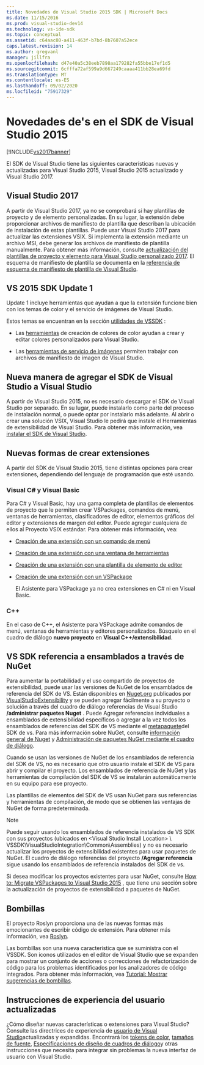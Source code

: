 ```yaml
---
title: Novedades de Visual Studio 2015 SDK | Microsoft Docs
ms.date: 11/15/2016
ms.prod: visual-studio-dev14
ms.technology: vs-ide-sdk
ms.topic: conceptual
ms.assetid: c64aac80-a411-463f-b7bd-8b7607a52ece
caps.latest.revision: 14
ms.author: gregvanl
manager: jillfra
ms.openlocfilehash: d47e40a5c38eeb7898aa179282fa55bbe17ef1d5
ms.sourcegitcommit: 6cfffa72af599a9d667249caaaa411bb28ea69fd
ms.translationtype: MT
ms.contentlocale: es-ES
ms.lasthandoff: 09/02/2020
ms.locfileid: "75917329"
---
```

# <a name="what39s-new-in-the-visual-studio-2015-sdk"></a>Novedades de&#39;s en el SDK de Visual Studio 2015
[!INCLUDE[vs2017banner](../includes/vs2017banner.md)]

El SDK de Visual Studio tiene las siguientes características nuevas y actualizadas para Visual Studio 2015, Visual Studio 2015 actualizado y Visual Studio 2017.

## <a name="visual-studio-2017"></a>Visual Studio 2017

A partir de Visual Studio 2017, ya no se comprobará si hay plantillas de proyecto y de elemento personalizadas. En su lugar, la extensión debe proporcionar archivos de manifiesto de plantilla que describan la ubicación de instalación de estas plantillas. Puede usar Visual Studio 2017 para actualizar las extensiones VSIX. Si implementa la extensión mediante un archivo MSI, debe generar los archivos de manifiesto de plantilla manualmente. Para obtener más información, consulte [actualización del plantillas de proyecto y elemento para Visual Studio personalizado 2017](/visualstudio/extensibility/upgrading-custom-project-and-item-templates-for-visual-studio-2017?view=vs-2015). El esquema de manifiesto de plantilla se documenta en la [referencia de esquema de manifiesto de plantilla de Visual Studio](/visualstudio/extensibility/visual-studio-template-manifest-schema-reference).

## <a name="vs-2015-sdk-update-1"></a>VS 2015 SDK Update 1
 Update 1 incluye herramientas que ayudan a que la extensión funcione bien con los temas de color y el servicio de imágenes de Visual Studio.

 Estos temas se encuentran en la sección [utilidades de VSSDK](../extensibility/internals/vssdk-utilities.md) :

- Las [herramientas](../extensibility/internals/color-theming-tools.md) de creación de colores de color ayudan a crear y editar colores personalizados para Visual Studio.

- Las [herramientas de servicio de imágenes](../extensibility/internals/image-service-tools.md) permiten trabajar con archivos de manifiesto de imagen de Visual Studio.

## <a name="new-way-to-add-the-visual-studio-sdk-to-visual-studio"></a>Nueva manera de agregar el SDK de Visual Studio a Visual Studio
 A partir de Visual Studio 2015, no es necesario descargar el SDK de Visual Studio por separado. En su lugar, puede instalarlo como parte del proceso de instalación normal, o puede optar por instalarlo más adelante. Al abrir o crear una solución VSIX, Visual Studio le pedirá que instale el Herramientas de extensibilidad de Visual Studio. Para obtener más información, vea [instalar el SDK de Visual Studio](../extensibility/installing-the-visual-studio-sdk.md).

## <a name="new-ways-of-creating-extensions"></a>Nuevas formas de crear extensiones
 A partir del SDK de Visual Studio 2015, tiene distintas opciones para crear extensiones, dependiendo del lenguaje de programación que esté usando.

### <a name="visual-c-and-visual-basic"></a>Visual C# y Visual Basic
 Para C# y Visual Basic, hay una gama completa de plantillas de elementos de proyecto que le permiten crear VSPackages, comandos de menú, ventanas de herramientas, clasificadores de editor, elementos gráficos del editor y extensiones de margen del editor. Puede agregar cualquiera de ellos al Proyecto VSIX estándar. Para obtener más información, vea:

- [Creación de una extensión con un comando de menú](../extensibility/creating-an-extension-with-a-menu-command.md)

- [Creación de una extensión con una ventana de herramientas](../extensibility/creating-an-extension-with-a-tool-window.md)

- [Creación de una extensión con una plantilla de elemento de editor](../extensibility/creating-an-extension-with-an-editor-item-template.md)

- [Creación de una extensión con un VSPackage](../extensibility/creating-an-extension-with-a-vspackage.md)

     El Asistente para VSPackage ya no crea extensiones en C# ni en Visual Basic.

### <a name="c"></a>C++
 En el caso de C++, el Asistente para VSPackage admite comandos de menú, ventanas de herramientas y editores personalizados. Búsquelo en el cuadro de diálogo **nuevo proyecto** en **Visual C++/extensibilidad**.

## <a name="vs-sdk-reference-assemblies-via-nuget"></a>VS SDK referencia a ensamblados a través de NuGet
 Para aumentar la portabilidad y el uso compartido de proyectos de extensibilidad, puede usar las versiones de NuGet de los ensamblados de referencia del SDK de VS.  Están disponibles en [Nuget.org](https://www.nuget.org/) publicados por [VisualStudioExtensibility](https://www.nuget.org/profiles/VisualStudioExtensibility) y se pueden agregar fácilmente a su proyecto o solución a través del cuadro de diálogo referencias de Visual Studio **/administrar paquetes Nuget** . Puede Agregar referencias individuales a ensamblados de extensibilidad específicos o agregar a la vez todos los ensamblados de referencias del SDK de VS mediante el [metapaquete](https://www.nuget.org/packages/VSSDK_Reference_Assemblies)del SDK de vs. Para más información sobre NuGet, consulte [información general de Nuget](/nuget/) y [Administración de paquetes NuGet mediante el cuadro de diálogo](/nuget/consume-packages/install-use-packages-visual-studio).

 Cuando se usan las versiones de NuGet de los ensamblados de referencia del SDK de VS, no es necesario que otro usuario instale el SDK de VS para abrir y compilar el proyecto.  Los ensamblados de referencia de NuGet y las herramientas de compilación del SDK de VS se instalarán automáticamente en su equipo para ese proyecto.

 Las plantillas de elementos del SDK de VS usan NuGet para sus referencias y herramientas de compilación, de modo que se obtienen las ventajas de NuGet de forma predeterminada.

> [!NOTE]
> Puede seguir usando los ensamblados de referencia instalados de VS SDK con sus proyectos (ubicados en \<Visual Studio Install Location> \ VSSDK\VisualStudioIntegration\Common\Assemblies) y no es necesario actualizar los proyectos de extensibilidad existentes para usar paquetes de NuGet.  El cuadro de diálogo referencias del proyecto **/Agregar referencia** sigue usando los ensamblados de referencia instalados del SDK de vs.
>
> Si desea modificar los proyectos existentes para usar NuGet, consulte [How to: Migrate VSPackages to Visual Studio 2015](../extensibility/how-to-migrate-extensibility-projects-to-visual-studio-2015.md) , que tiene una sección sobre la actualización de proyectos de extensibilidad a paquetes de NuGet.

## <a name="light-bulbs"></a>Bombillas
 El proyecto Roslyn proporciona una de las nuevas formas más emocionantes de escribir código de extensión. Para obtener más información, vea [Roslyn](https://github.com/dotnet/Roslyn).

 Las bombillas son una nueva característica que se suministra con el VSSDK. Son iconos utilizados en el editor de Visual Studio que se expanden para mostrar un conjunto de acciones o correcciones de refactorización de código para los problemas identificados por los analizadores de código integrados. Para obtener más información, vea [Tutorial: Mostrar sugerencias de bombillas](../extensibility/walkthrough-displaying-light-bulb-suggestions.md).

## <a name="updated-user-experience-guidelines"></a>Instrucciones de experiencia del usuario actualizadas
 ¿Cómo diseñar nuevas características o extensiones para Visual Studio? Consulte las directrices de experiencia de [usuario de Visual Studio](../extensibility/ux-guidelines/visual-studio-user-experience-guidelines.md)actualizadas y expandidas.  Encontrará los [tokens de color](../extensibility/ux-guidelines/shared-colors-for-visual-studio.md), [tamaños de fuente](../extensibility/ux-guidelines/fonts-and-formatting-for-visual-studio.md), [Especificaciones de diseño de cuadros de diálogo](../extensibility/ux-guidelines/layout-for-visual-studio.md)y otras instrucciones que necesita para integrar sin problemas la nueva interfaz de usuario con Visual Studio.
